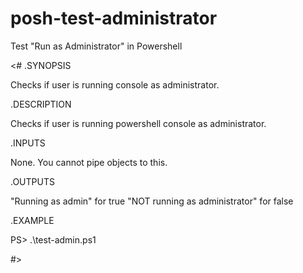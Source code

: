 # posh-test-administrator
Test "Run as Administrator" in Powershell

<#
.SYNOPSIS

Checks if user is running console as administrator.

.DESCRIPTION

Checks if user is running powershell console as administrator.


.INPUTS

None. You cannot pipe objects to this.

.OUTPUTS

"Running as admin" for true
"NOT running as administrator" for false

.EXAMPLE

PS> .\test-admin.ps1

#>

